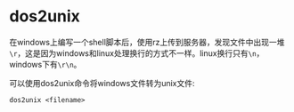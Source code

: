 # dos2unix

在windows上编写一个shell脚本后，使用rz上传到服务器，发现文件中出现一堆`\r`，这是因为windows和linux处理换行的方式不一样。linux换行只有`\n`，windows下有`\r\n`。

可以使用dos2unix命令将windows文件转为unix文件:

```
dos2unix <filename>
```